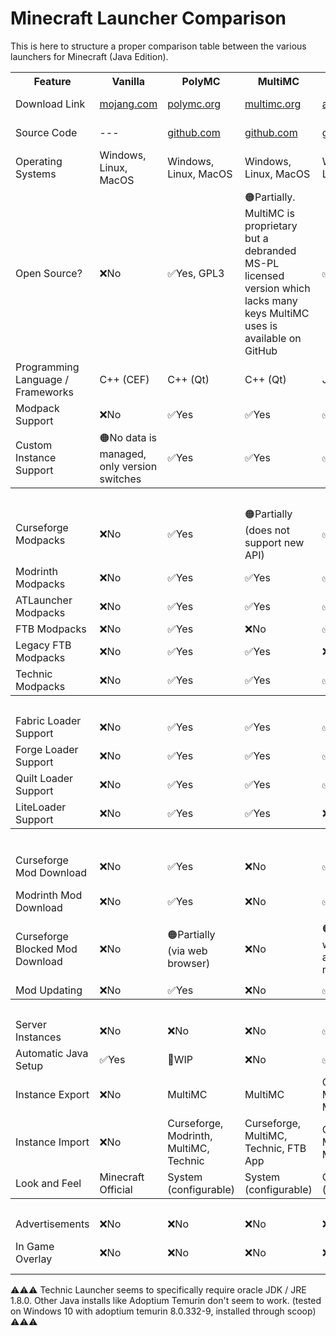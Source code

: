 # Minecraft Launcher Comparison

This is here to structure a proper comparison table between the various launchers for Minecraft (Java Edition).

<table>
    <tr>
        <th>Feature</th>
        <th>Vanilla</th>
        <th>PolyMC</th>
        <th>MultiMC</th>
        <th>ATLauncher</th>
        <th>GDLauncher</th>
        <th>Curseforge</th>
        <th>FTB App</th>
        <th>Technic</th>
        <th>Old Vanilla</th>
        <th>PoJavLauncher</th>
    </tr>
    <tr>
        <td>Download Link</td>
        <td><a href="https://launcher.mojang.com/download/">mojang.com</a></td>
        <td><a href="https://polymc.org/download/">polymc.org</a></td>
        <td><a href="https://multimc.org/#Download">multimc.org</a></td>
        <td><a href="https://atlauncher.com/downloads">atlauncher.com</a></td>
        <td><a href="https://gdevs.io/#downloadContainer">gdevs.io</a></td>
        <td><a href="https://download.curseforge.com/">curseforge.com</a></td>
        <td><a href="https://www.feed-the-beast.com/app">feed-the-beast.com</a></td>
        <td><a href="https://www.technicpack.net/download">technicpack.net</a></td>
        <td><a href="https://launcher.mojang.com/download/">mojang.com</a></td>
        <td><a href="https://play.google.com/store/apps/details?id=net.kdt.pojavlaunch">Play Store</a></td>
    </tr>
    <tr>
        <td>Source Code</td>
        <td>---</td>
        <td><a href="https://github.com/PolyMC/PolyMC">github.com</a></td>
        <td><a href="https://github.com/MultiMC/Launcher/">github.com</a></td>
        <td><a href="https://github.com/ATLauncher/ATLauncher">github.com</a></td>
        <td><a href="https://github.com/gorilla-devs/GDLauncher">github.com</a></td>
        <td>---</td>
        <td><a href="https://github.com/CreeperHost/modpacklauncher">backend</a> <a href="https://github.com/FTBTeam/FTB-App">frontend</a></td>
        <td>---</td>
        <td>---</td>
        <td><a href="https://github.com/PojavLauncherTeam/PojavLauncher">github.com</a></td>
    </tr>
    <tr>
        <td>Operating Systems</td>
        <td>Windows, Linux, MacOS</td>  <!--Official-->
        <td>Windows, Linux, MacOS</td>  <!--PolyMC-->
        <td>Windows, Linux, MacOS</td>  <!--MultiMC-->
        <td>Windows, Linux, MacOS</td>  <!--ATLauncher-->
        <td>Windows, Linux, MacOS</td>  <!--GDLauncher-->
        <td>Windows, MacOS</td>         <!--Curseforge-->
        <td>Windows, Linux, MacOS</td>  <!--FTB App-->
        <td>Windows, Linux, MacOS</td>  <!--Technic Launcher-->
        <td>Windows, Linux, MacOS</td>  <!--Old Official-->
        <td>Android, iOS</td>           <!--PoJavLauncher-->
    </tr>
    <tr>
        <td>Open Source?</td>   
        <td>❌No</td>                                    <!--Official-->
        <td>✅Yes, GPL3</td>                             <!--PolyMC-->
        <td>🟠Partially. MultiMC is proprietary but a debranded MS-PL licensed version which lacks many keys MultiMC uses is available on GitHub</td>      <!--MultiMC-->
        <td>✅Yes, GPL3</td>                             <!--ATLauncher-->
        <td>✅Yes, GPL3 (has <a href="https://cla-assistant.io/gorilla-devs/GDLauncher">CLA</a>)</td>                             <!--GDLauncher-->
        <td>❌No</td>                                    <!--Curseforge-->
        <td>🟠Partially (Legacy Version is LGPL-2.1, modern one not)</td>   <!--FTB App-->
        <td>❌No</td>                                    <!--Technic Launcher-->
        <td>❌No</td>                                    <!--Old Official-->
        <td>✅Yes, GPL3</td>                             <!--PoJavLauncher-->
    </tr>
    <tr>
        <td>Programming Language / Frameworks</td>
        <td>C++ (CEF)</td>
        <td>C++ (Qt)</td>
        <td>C++ (Qt)</td>
        <td>Java</td>
        <td>Electron (HTML, JS, CSS)</td>
        <td>Overwolf</td>
        <td>Java, Vue.Js (Overwolf)</td>
        <td>Java</td>
        <td>Java (AWT, Swing)</td>
        <td>Java, C</td>
    </tr>
    <tr>
        <td>Modpack Support</td>
        <td>❌No</td>
        <td>✅Yes</td>
        <td>✅Yes</td>
        <td>✅Yes</td>
        <td>✅Yes</td>
        <td>✅Yes</td>
        <td>✅Yes</td>
        <td>✅Yes</td>
        <td>❌No</td>
        <td>❌No</td>
    </tr>
    <tr>
        <td>Custom Instance Support</td>
        <td>🟠No data is managed, only version switches</td>
        <td>✅Yes</td>
        <td>✅Yes</td>
        <td>✅Yes</td>
        <td>✅Yes</td>
        <td>❔</td>
        <td>🚧WIP</td>
        <td>❌No</td>
        <td>🟠No data is managed, only version switches</td>
        <td>✅Yes (?)</td>
    </tr>
    <tr>
        <th colspan=11>Installing Modpacks through Launcher</th>
    </tr>
    <tr>
        <td>Curseforge Modpacks</td>
        <td>❌No</td>
        <td>✅Yes</td>
        <td>🟠Partially (does not support new API)</td>
        <td>✅Yes</td>
        <td>✅Yes</td>
        <td>✅Yes</td>
        <td>✅Yes</td>
        <td>❔</td>
        <td>❌No</td>
        <td>❌No</td>
    </tr>
    <tr>
        <td>Modrinth Modpacks</td>
        <td>❌No</td>
        <td>✅Yes</td>
        <td>✅Yes</td>
        <td>✅Yes</td>
        <td>❌No</td>
        <td>❔</td>
        <td>❌No</td>
        <td>❔</td>
        <td>❌No</td>
        <td>❌No</td>
    </tr>
    <tr>
        <td>ATLauncher Modpacks</td>
        <td>❌No</td>
        <td>✅Yes</td>
        <td>✅Yes</td>
        <td>✅Yes</td>
        <td>❌No</td>
        <td>❔</td>
        <td>❌No</td>
        <td>❔</td>
        <td>❌No</td>
        <td>❌No</td>
    </tr>
    <tr>
        <td>FTB Modpacks</td>
        <td>❌No</td>
        <td>✅Yes</td>
        <td>❌No</td>
        <td>✅Yes</td>
        <td>✅Yes</td>
        <td>❔</td>
        <td>✅Yes</td>
        <td>❔</td>
        <td>❌No</td>
        <td>❌No</td>
    </tr>
    <tr>
        <td>Legacy FTB Modpacks</td>
        <td>❌No</td>
        <td>✅Yes</td>
        <td>✅Yes</td>
        <td>❌No</td>
        <td>❌No</td>
        <td>❔</td>
        <td>✅Yes</td>
        <td>❔</td>
        <td>❌No</td>
        <td>❌No</td>
    </tr>
    <tr>
        <td>Technic Modpacks</td>
        <td>❌No</td>
        <td>✅Yes</td>
        <td>✅Yes</td>
        <td>✅Yes</td>
        <td>❌No</td>
        <td>❔</td>
        <td>❌No</td>
        <td>✅Yes</td>
        <td>❌No</td>
        <td>❌No</td>
    </tr>
    <tr>
        <th colspan=11>Installing Mod Loaders through Launcher</th>
    </tr>
    <tr>
        <td>Fabric Loader Support</td>
        <td>❌No</td>
        <td>✅Yes</td>
        <td>✅Yes</td>
        <td>✅Yes</td>
        <td>✅Yes</td>
        <td>❔</td>
        <td>❌No</td>
        <td>❔</td>
        <td>❌No</td>
        <td>❌No</td>
    </tr>
    <tr>
        <td>Forge Loader Support</td>
        <td>❌No</td>
        <td>✅Yes</td>
        <td>✅Yes</td>
        <td>✅Yes</td>
        <td>✅Yes</td>
        <td>❔</td>
        <td>❌No</td>
        <td>❔</td>
        <td>❌No</td>
        <td>❌No</td>
    </tr>
    <tr>
        <td>Quilt Loader Support</td>
        <td>❌No</td>
        <td>✅Yes</td>
        <td>✅Yes</td>
        <td>✅Yes</td>
        <td>❌No</td>
        <td>❔</td>
        <td>❌No</td>
        <td>❔</td>
        <td>❌No</td>
        <td>❌No</td>
    </tr>
    <tr>
        <td>LiteLoader Support</td>
        <td>❌No</td>
        <td>✅Yes</td>
        <td>✅Yes</td>
        <td>❌No</td>
        <td>❌No</td>
        <td>❔</td>
        <td>❌No</td>
        <td>❔</td>
        <td>❌No</td>
        <td>❌No</td>
    </tr>
    <tr>
        <th colspan=11>Installing Mods through Launcher</th>
    </tr>
    <tr>
        <td>Curseforge Mod Download</td>
        <td>❌No</td>
        <td>✅Yes</td>
        <td>❌No</td>
        <td>✅Yes</td>
        <td>✅Yes</td>
        <td>✅Yes</td>
        <td>🚧Yes, but not functional</td>
        <td>❔</td>
        <td>❌No</td>
        <td>❌No</td>
    </tr>
    <tr>
        <td>Modrinth Mod Download</td>
        <td>❌No</td>
        <td>✅Yes</td>
        <td>❌No</td>
        <td>✅Yes</td>
        <td>🚧WIP</td>
        <td>❌No</td>
        <td>❌No</td>
        <td>❔</td>
        <td>❌No</td>
        <td>❌No</td>
    </tr>
    <tr>
        <td>Curseforge Blocked Mod Download</td>
        <td>❌No</td>
        <td>🟠Partially (via web browser)</td>
        <td>❌No</td>
        <td>🟠Partially (via web browser, automatically moves mod)</td>
        <td>✅Yes (by using standard browser user agent)</td>
        <td>✅Yes</td>
        <td>❔Unknown (as mod search is not functional)</td>
        <td>❔</td>
        <td>❌No</td>
        <td>❌No</td>
    </tr>
    <tr>
        <td>Mod Updating</td>
        <td>❌No</td>
        <td>✅Yes</td>
        <td>❌No</td>
        <td>✅Yes</td>
        <td>✅Yes</td>
        <td>❔</td>
        <td>❌No</td>
        <td>❔</td>
        <td>❌No</td>
        <td>❌No</td>
    </tr>
    <tr>
        <th colspan=11>Misc</th>
    </tr>
    <tr>
        <td>Server Instances</td>
        <td>❌No</td>
        <td>❌No</td>
        <td>❌No</td>
        <td>✅Yes</td>
        <td>❌No</td>
        <td>❔</td>
        <td>❔</td>
        <td>❔</td>
        <td>❌No</td>
        <td>❌No</td>
    </tr>
    <tr>
        <td>Automatic Java Setup</td>
        <td>✅Yes</td>
        <td>🚧WIP</td>
        <td>❌No</td>
        <td>✅Optional</td>
        <td>✅Optioinal</td>
        <td>❔</td>
        <td>❔</td>
        <td>❔</td>
        <td>✅Yes</td>
        <td>✅Yes</td>
    </tr>
    <tr>
        <td>Instance Export</td>
        <td>❌No</td>
        <td>MultiMC</td>
        <td>MultiMC</td>
        <td>Curseforge, Modrinth, MultiMC</td>
        <td>Curseforge</td>
        <td>❔</td>
        <td>❔</td>
        <td>❔</td>
        <td>❌No</td>
        <td>❌No</td>
    </tr>
    <tr>
        <td>Instance Import</td>
        <td>❌No</td>
        <td>Curseforge, Modrinth, MultiMC, Technic</td>
        <td>Curseforge, MultiMC, Technic, FTB App</td>
        <td>Curseforge, Modrinth, MultiMC</td>
        <td>Curseforge</td>
        <td>❔</td>
        <td>❔</td>
        <td>❔</td>
        <td>❌No</td>
        <td>❌No</td>
    </tr>
    <tr>
        <td>Look and Feel</td>
        <td>Minecraft Official</td>
        <td>System (configurable)</td>
        <td>System (configurable)</td>
        <td>Custom (configurable)</td>
        <td>Custom</td>
        <td>Custom</td>
        <td>Custom</td>
        <td>Custom</td>
        <td>System (mostly)</td>
        <td>Minecraft Knockoff</td>
    </tr>
    <tr>
        <th colspan=11>Other Bloat</th>
    </tr>
    <tr>
        <td>Advertisements</td>
        <td>❌No</td>
        <td>❌No</td>
        <td>❌No</td>
        <td>❌No</td>
        <td>✅Yes</td>
        <td>✅Yes</td>
        <td>✅Yes</td>
        <td>❔</td>
        <td>❌No</td>
        <td>❌No</td>
    </tr>
    <tr>
        <td>In Game Overlay</td>
        <td>❌No</td>
        <td>❌No</td>
        <td>❌No</td>
        <td>❌No</td>
        <td>❌No</td>
        <td>✅Yes</td>
        <td>✅Yes</td>
        <td>❌No</td>
        <td>❌No</td>
        <td>✅Yes, for controls -> touch screen</td>
    </tr>
</table>

⚠️⚠️⚠️ Technic Launcher seems to specifically require oracle JDK / JRE 1.8.0. Other Java installs like Adoptium Temurin don't seem to work. (tested on Windows 10 with adoptium temurin 8.0.332-9, installed through scoop) ⚠️⚠️⚠️